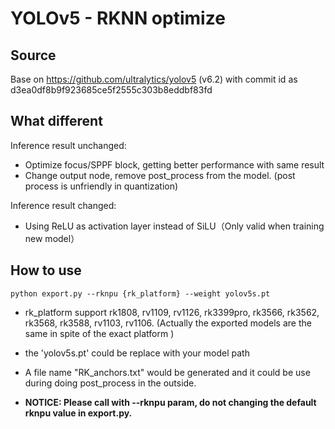 # YOLOv5 - RKNN optimize

## Source

  Base on https://github.com/ultralytics/yolov5 (v6.2) with commit id as d3ea0df8b9f923685ce5f2555c303b8eddbf83fd



## What different

Inference result unchanged:

- Optimize focus/SPPF block, getting better performance with same result
- Change output node, remove post_process from the model. (post process is unfriendly in quantization)



Inference result changed:

- Using ReLU as activation layer instead of SiLU（Only valid when training new model）



## How to use

```
python export.py --rknpu {rk_platform} --weight yolov5s.pt
```

- rk_platform support  rk1808, rv1109, rv1126, rk3399pro, rk3566, rk3562, rk3568, rk3588, rv1103, rv1106. (Actually the exported models are the same in spite of the exact platform )

- the 'yolov5s.pt' could be replace with your model path
- A file name "RK_anchors.txt" would be generated and it could be use during doing post_process in the outside. 
- **NOTICE: Please call with --rknpu param, do not changing the default rknpu value in export.py.** 

